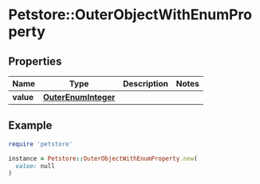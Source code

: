 # Petstore::OuterObjectWithEnumProperty

## Properties

| Name | Type | Description | Notes |
| ---- | ---- | ----------- | ----- |
| **value** | [**OuterEnumInteger**](OuterEnumInteger.md) |  |  |

## Example

```ruby
require 'petstore'

instance = Petstore::OuterObjectWithEnumProperty.new(
  value: null
)
```
